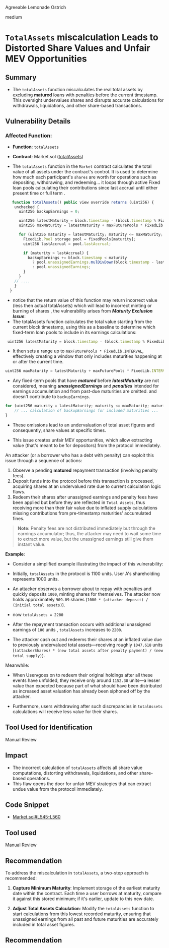 Agreeable Lemonade Ostrich

medium

# `TotalAssets` miscalculation  Leads to Distorted Share Values and Unfair MEV Opportunities

## Summary
- The `totalAssets` function miscalculates the real total assets  by excluding **matured** loans with penalties before the current timestamp. This oversight undervalues shares and disrupts accurate calculations for withdrawals, liquidations, and other share-based transactions.

## Vulnerability Details

### Affected Function:
- **Function**: `totalAssets`
- **Contract**: Market.sol ([totalAssets](https://github.com/sherlock-audit/2024-04-interest-rate-model/blob/8f6ef1b0868d3ea3a98a5ab7e8b3a164857681d7/protocol/contracts/Market.sol#L545))

 
- The `totalAssets` function in the `Market` contract calculates the total value of all assets under the contract's control. It is used to determine how much each participant's `shares` are worth for operations such as depositing, withdrawing, and redeeming... it loops through active Fixed loan pools calculating their contributions since last accrual until either present time or full term .
```js
   function totalAssets() public view override returns (uint256) {
    unchecked {
      uint256 backupEarnings = 0;

      uint256 latestMaturity = block.timestamp - (block.timestamp % FixedLib.INTERVAL);
      uint256 maxMaturity = latestMaturity + maxFuturePools * FixedLib.INTERVAL;

      for (uint256 maturity = latestMaturity; maturity <= maxMaturity; maturity += FixedLib.INTERVAL) {
        FixedLib.Pool storage pool = fixedPools[maturity];
        uint256 lastAccrual = pool.lastAccrual;

        if (maturity > lastAccrual) {
          backupEarnings += block.timestamp < maturity
            ? pool.unassignedEarnings.mulDivDown(block.timestamp - lastAccrual, maturity - lastAccrual)
            : pool.unassignedEarnings;
        }
      }
    // ....
    }
  }
```
- notice that the return value of this function may return incorrect value (less then actual totalAssets) which will lead to incorrect minting or burning of shares , the  vulnerability arises from   ***Maturity Exclusion Issue***:
 - The totalAssets function calculates the total value starting from the current block timestamp, using this as a baseline to determine which fixed-term loan pools to include in its earnings calculations:
```js
 uint256 latestMaturity = block.timestamp - (block.timestamp % FixedLib.INTERVAL);
```
 - It then sets a range up to `maxFuturePools * FixedLib.INTERVAL`, effectively creating a window that only includes maturities happening at or after the current time.
 ```js 
uint256 maxMaturity = latestMaturity + maxFuturePools * FixedLib.INTERVAL;
```
- Any fixed-term pools that have ***matured*** before ***latestMaturity*** are not considered, meaning ***unassignedEarnings*** and ***penalties***  intended for earnings accumulation and  from past-due maturities are omitted. and doesn't contribute to `backupEarnings`.
```js 
for (uint256 maturity = latestMaturity; maturity <= maxMaturity; maturity += FixedLib.INTERVAL) {
    // ... calculation of backupEarnings for included maturities ...
}
```

- These omissions lead to an undervaluation of total asset figures and consequently, share values at specific times.

- This issue creates unfair MEV opportunities, which allow extracting value (that's meant to be for depositors) from the protocol immediately.

An attacker (or a borrower who has a debt with penalty) can exploit this issue through a sequence of actions:

1. Observe a pending **matured** repayment transaction (involving penalty fees).
2. Deposit funds into the protocol before this transaction is processed, acquiring shares at an undervalued rate due to current calculation logic flaws.
3. Redeem their shares after unassigned earnings and penalty fees have been applied but before they are reflected in `Total Assets`, thus receiving more than their fair value due to inflated supply calculations missing contributions from pre-timestamp maturities' accumulated fines.

> **Note:** Penalty fees are not distributed immediately but through the earnings accumulator; thus, the attacker may need to wait some time to extract more value, but the unassigned earnings still give them instant value. 

**Example**:
 - Consider a simplified example illustrating the impact of this vulnerability:

- Initially, `totalAssets` in the protocol is 1100 units. User A's shareholding represents 1000 units.
  
- An attacker observes a borrower about to repay with penalties and quickly deposits `1000`, minting shares for themselves. The attacker now holds approximately `909.09` shares (`1000 * (attacker deposit) / (initial total assets)`).
 - now `totalAssets = 2200`
- After the repayment transaction occurs with additional unassigned earnings of `100` units , `totalAssets` increases to `2200`.

- The attacker  cash out and redeems their shares at an inflated value due to previously undervalued total assets—receiving roughly `1047.618` units (`(attackerShares) * (new total assets after penalty payment) / (new total supply)`).

Meanwhile:

- When User` A `goes on to redeem their original holdings after all these events have unfolded, they receive only around `1152.38` units—a lesser value than expected because part of what should have been distributed as increased asset valuation has already been siphoned off by the attacker.

- Furthermore, users withdrawing after such discrepancies in `totalAssets` calculations will receive less value for their shares.

## Tool Used for Identification
Manual Review

## Impact
- The incorrect calculation of `totalAssets` affects all share value computations, distorting withdrawals, liquidations, and other share-based operations.
- This flaw opens the door for unfair MEV strategies that can extract undue value from the protocol immediately. 
## Code Snippet
- [Market.sol#L545-L560](https://github.com/sherlock-audit/2024-04-interest-rate-model/blob/8f6ef1b0868d3ea3a98a5ab7e8b3a164857681d7/protocol/contracts/Market.sol#L545-L560)
## Tool used

Manual Review

## Recommendation
 
To address the miscalculation in `totalAssets`, a two-step approach is recommended:

1. **Capture Minimum Maturity**: Implement storage of the earliest maturity date within the contract. Each time a user borrows at maturity, compare it against this stored minimum; if it's earlier, update to this new date.

2. **Adjust Total Assets Calculation**: Modify the `totalAssets` function to start calculations from this lowest recorded maturity, ensuring that unassigned earnings from all past and future maturities are accurately included in total asset figures.

## Recommendation
